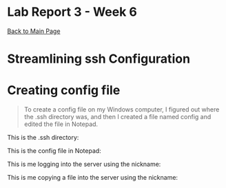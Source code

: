 # Lab Report 3 - Week 6

[Back to Main Page](https://ebayraktaroglu.github.io/cse15l-lab-reports/)

# Streamlining ssh Configuration

# Creating config file

>To create a config file on my Windows computer, I figured out where the .ssh directory was, and then I created a file named config and edited the file in Notepad.

This is the .ssh directory:


This is the config file in Notepad:


This is me logging into the server using the nickname:


This is me copying a file into the server using the nickname:



